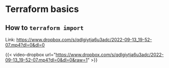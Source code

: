 # Terraform basics

## How to `terraform import`

Link: https://www.dropbox.com/s/qdlgiytja6u3adc/2022-09-13_19-52-07.mp4?dl=0&dl=0

{{< video-dropbox url="https://www.dropbox.com/s/qdlgiytja6u3adc/2022-09-13_19-52-07.mp4?dl=0&dl=0&raw=1" >}}
